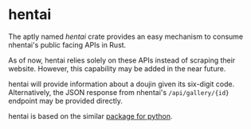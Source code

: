 # hentai

The aptly named *hentai* crate provides an easy mechanism to consume nhentai's public facing APIs in Rust.

As of now, hentai relies solely on these APIs instead of scraping their website. However, this capability may be added in the near future.

hentai will provide information about a doujin given its six-digit code. Alternatively, the JSON response from nhentai's `/api/gallery/{id}` endpoint may be provided directly.

hentai is based on the similar [package for python](https://pypi.org/project/hentai/).
